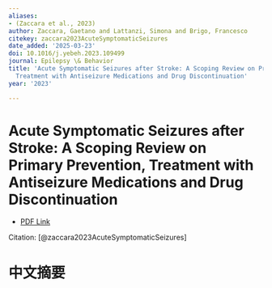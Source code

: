 ```yaml
---
aliases:
- (Zaccara et al., 2023)
author: Zaccara, Gaetano and Lattanzi, Simona and Brigo, Francesco
citekey: zaccara2023AcuteSymptomaticSeizures
date_added: '2025-03-23'
doi: 10.1016/j.yebeh.2023.109499
journal: Epilepsy \& Behavior
title: 'Acute Symptomatic Seizures after Stroke: A Scoping Review on Primary Prevention,
  Treatment with Antiseizure Medications and Drug Discontinuation'
year: '2023'

---
```

# Acute Symptomatic Seizures after Stroke: A Scoping Review on Primary Prevention, Treatment with Antiseizure Medications and Drug Discontinuation
- [PDF Link](zotero://open-pdf/library/items/T9W4UFPK)

Citation: [@zaccara2023AcuteSymptomaticSeizures]

# 中文摘要
